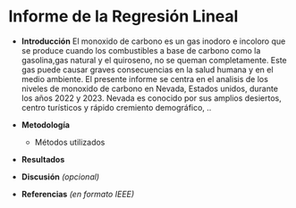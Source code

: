 # Informe de la Regresión Lineal

- **Introducción**
El monoxido de carbono es un gas inodoro e incoloro que se produce  cuando los combustibles a  base de carbono  como la gasolina,gas natural y el quiroseno, no se queman completamente. Este gas puede causar  graves consecuencias en la salud humana y en el medio ambiente.
El presente informe  se centra en el analisis de los niveles  de monoxido de carbono en Nevada, Estados unidos,  durante los años 2022 y 2023. Nevada es conocido por sus amplios desiertos, centro turísticos y rápido cremiento demográfico, ..



- **Metodología**
  - Métodos utilizados
- **Resultados**
- **Discusión** _(opcional)_
- **Referencias** _(en formato IEEE)_

